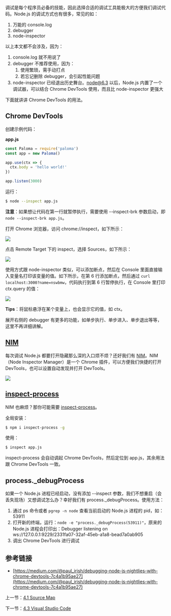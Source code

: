 调试是每个程序员必备的技能，因此选择合适的调试工具能极大的方便我们调试代码。Node.js 的调试方式也有很多，常见的如：

1. 万能的 console.log
2. debugger
3. node-inspector

以上本文都不会涉及，因为：

1. console.log 就不用说了
2. debugger 不推荐使用，因为：
   1. 使用繁琐，需手动打点
   2. 若忘记删除 debugger，会引起性能问题
3. node-inspector 已经退出历史舞台。node@6.3 以后，Node.js 内置了一个调试器，可以结合 Chrome DevTools 使用，而且比 node-inspector 更强大

下面就讲讲 Chrome DevTools 的用法。

## Chrome DevTools

创建示例代码：

**app.js**

```js
const Paloma = require('paloma')
const app = new Paloma()

app.use(ctx => {
  ctx.body = 'hello world!'
})

app.listen(3000)
```

运行：

```sh
$ node --inspect app.js
```

**注意**：如果想让代码在第一行就暂停执行，需要使用 --inspect-brk 参数启动，即 `node --inspect-brk app.js`。

打开 Chrome 浏览器，访问 chrome://inspect，如下所示：

![](./assets/4.2.1.png)

点击 Remote Target 下的 inspect，选择 Sources，如下所示：

![](./assets/4.2.2.png)

使用方式跟 node-inspector 类似，可以添加断点，然后在 Console 里面直接输入变量名打印该变量的值。如下所示，在第 6 行添加断点，然后通过 `curl localhost:3000?name=nswbmw`，代码执行到第 6 行暂停执行，在 Console 里打印 ctx.query 的值：

![](./assets/4.2.3.png)

**Tips**：将鼠标悬浮在某个变量上，也会显示它的值，如 ctx。

展开右侧的 debugger 有更多的功能，如单步执行、单步进入、单步退出等等，这里不再详细讲解。

## [NIM](https://chrome.google.com/webstore/detail/nim-node-inspector-manage/gnhhdgbaldcilmgcpfddgdbkhjohddkj)

每次调试 Node.js 都要打开隐藏那么深的入口烦不烦？还好我们有 [NIM](https://chrome.google.com/webstore/detail/nim-node-inspector-manage/gnhhdgbaldcilmgcpfddgdbkhjohddkj)。NIM（Node Inspector Manager）是一个 Chrome 插件，可以方便我们快捷的打开 DevTools，也可以设置自动发现并打开 DevTools。

![](./assets/4.2.4.png)

## [inspect-process](https://github.com/jaridmargolin/inspect-process)

NIM 也麻烦？那你可能需要 [inspect-process](https://github.com/jaridmargolin/inspect-process)。

全局安装：

```sh
$ npm i inspect-process -g
```

使用：

```sh
$ inspect app.js
```

inspect-process 会自动调起 Chrome DevTools，然后定位到 app.js，其余用法跟 Chrome DevTools 一致。

## process._debugProcess

如果一个 Node.js 进程已经启动，没有添加 --inspect 参数，我们不想重启（会丢失现场）又想调试怎么办？幸好我们有 process._debugProcess。使用方法：

1. 通过 ps 命令或者 `pgrep -n node` 查看当前启动的 Node.js 进程的 pid，如：53911
2. 打开新的终端，运行：`node -e "process._debugProcess(53911)"`，原来的 Node.js 进程会打印出：Debugger listening on ws://127.0.0.1:9229/2331fa07-32af-45eb-a1a8-bead7a0ab905
3. 调出 Chrome DevTools 进行调试

## 参考链接

- [https://medium.com/@paul_irish/debugging-node-js-nightlies-with-chrome-devtools-7c4a1b95ae27](https://medium.com/@paul_irish/debugging-node-js-nightlies-with-chrome-devtools-7c4a1b95ae27)

上一节：[4.1 Source Map](https://github.com/nswbmw/node-in-debugging/blob/master/4.1%20Source%20Map.md)

下一节：[4.3 Visual Studio Code](https://github.com/nswbmw/node-in-debugging/blob/master/4.3%20Visual%20Studio%20Code.md)
